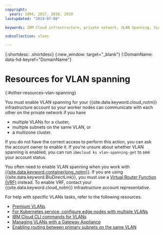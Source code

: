 ```yaml
---
copyright:
  years: 1994, 2017, 2018, 2019
lastupdated: "2019-07-08"

keywords: IBM Cloud infrastructure, private network, VLAN Spanning, VLANs

subcollection: vlans

---
```


{:shortdesc: .shortdesc}
{:new_window: target="_blank"}
{:DomainName: data-hd-keyref="DomainName"}

# Resources for VLAN spanning
{:#other-resources-vlan-spanning}

You must enable VLAN spanning for your {{site.data.keyword.cloud_notm}} infrastructure account so your worker nodes can communicate with each other on the private network if you have
  * multiple VLANs for a cluster,
  * multiple subnets on the same VLAN, or
  * a multizone cluster.

If you do not have the correct access to perform this action, you can ask the account owner to enable it. If you're unsure about whether VLAN spanning is enabled, you can run `ibmcloud ks vlan-spanning-get` to see your account status.

You often need to enable VLAN spanning when you work with [{{site.data.keyword.containerlong_notm}}](/docs/containers?topic=containers-getting-started). If you are using {{site.data.keyword.BluDirectLink}}, you must use a [Virtual Router Function (VRF)](/docs/direct-link?topic=direct-link-configure-ibm-cloud-direct-link#more-about-using-vrf) instead. To enable VRF, contact your {{site.data.keyword.cloud_notm}} infrastructure account representative.

For help with specific VLANs tasks, refer to the following resources.

* [Premium VLANs](https://www.ibm.com/cloud/blog/introducing-premium-vlans-are-you-compute-first-or-network-first)
* [For Kubernetes service, configure edge nodes with multiple VLANs](/docs/containers?topic=containers-loadbalancer#edge_nodes_multiple_vlans)
* [IBM Cloud CLI commands for VLANs](/docs/cli/reference/ibmcloud?topic=cloud-cli-manage-classic-vlans)
* [Managing VLANs with a Gateway Appliance](/docs/vsrx?topic=gateway-appliance-managing-vlans-and-gateway-appliances)
* [Enabling routing between primary subnets on the same VLAN](/docs/containers?topic=containers-subnets#vlan-spanning)
